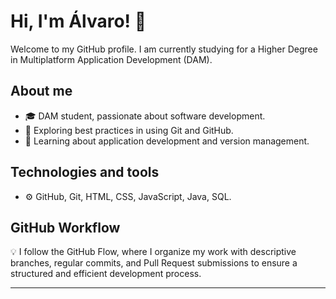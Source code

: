 # Hi, I'm Álvaro! 👋

Welcome to my GitHub profile. I am currently studying for a Higher Degree in Multiplatform Application Development (DAM).

## About me
- 🎓 DAM student, passionate about software development.
- 🔭 Exploring best practices in using Git and GitHub.
- 🌱 Learning about application development and version management.

## Technologies and tools
- ⚙️ GitHub, Git, HTML, CSS, JavaScript, Java, SQL.

## GitHub Workflow
💡 I follow the GitHub Flow, where I organize my work with descriptive branches, regular commits, and Pull Request submissions to ensure a structured and efficient development process.

---

